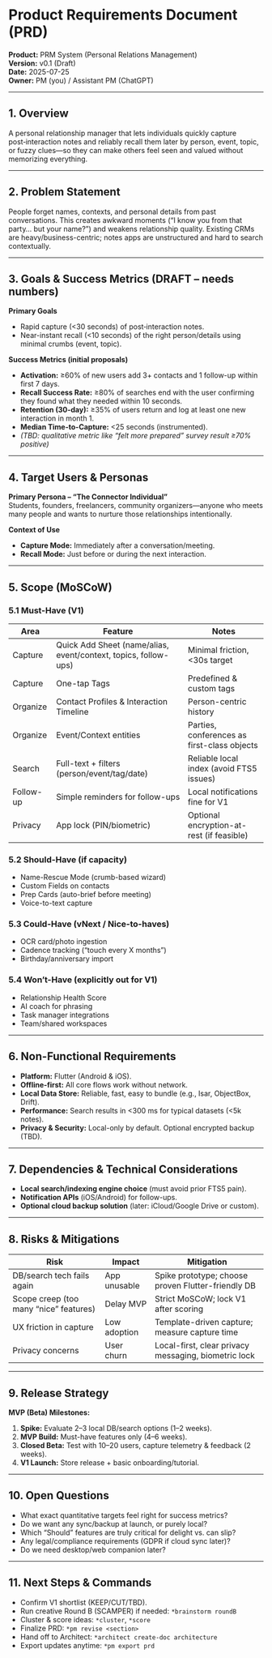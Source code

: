 # Product Requirements Document (PRD)
**Product:** PRM System (Personal Relations Management)  
**Version:** v0.1 (Draft)  
**Date:** 2025-07-25  
**Owner:** PM (you) / Assistant PM (ChatGPT)

---

## 1. Overview

A personal relationship manager that lets individuals quickly capture post‑interaction notes and reliably recall them later by person, event, topic, or fuzzy clues—so they can make others feel seen and valued without memorizing everything.

---

## 2. Problem Statement

People forget names, contexts, and personal details from past conversations. This creates awkward moments (“I know you from that party… but your name?”) and weakens relationship quality. Existing CRMs are heavy/business-centric; notes apps are unstructured and hard to search contextually.

---

## 3. Goals & Success Metrics (DRAFT – needs numbers)

**Primary Goals**
- Rapid capture (<30 seconds) of post‑interaction notes.
- Near-instant recall (<10 seconds) of the right person/details using minimal crumbs (event, topic).

**Success Metrics (initial proposals)**
- **Activation:** ≥60% of new users add 3+ contacts and 1 follow-up within first 7 days.  
- **Recall Success Rate:** ≥80% of searches end with the user confirming they found what they needed within 10 seconds.  
- **Retention (30-day):** ≥35% of users return and log at least one new interaction in month 1.  
- **Median Time-to-Capture:** <25 seconds (instrumented).  
- *(TBD: qualitative metric like “felt more prepared” survey result ≥70% positive)*

---

## 4. Target Users & Personas

**Primary Persona – “The Connector Individual”**  
Students, founders, freelancers, community organizers—anyone who meets many people and wants to nurture those relationships intentionally.

**Context of Use**  
- **Capture Mode:** Immediately after a conversation/meeting.  
- **Recall Mode:** Just before or during the next interaction.

---

## 5. Scope (MoSCoW)

### 5.1 Must-Have (V1)
| Area     | Feature                                                | Notes                                           |
|----------|--------------------------------------------------------|-------------------------------------------------|
| Capture  | Quick Add Sheet (name/alias, event/context, topics, follow-ups) | Minimal friction, <30s target                  |
| Capture  | One-tap Tags                                           | Predefined & custom tags                        |
| Organize | Contact Profiles & Interaction Timeline                | Person-centric history                          |
| Organize | Event/Context entities                                 | Parties, conferences as first-class objects     |
| Search   | Full-text + filters (person/event/tag/date)            | Reliable local index (avoid FTS5 issues)        |
| Follow-up| Simple reminders for follow-ups                        | Local notifications fine for V1                 |
| Privacy  | App lock (PIN/biometric)                               | Optional encryption-at-rest (if feasible)       |

### 5.2 Should-Have (if capacity)
- Name-Rescue Mode (crumb-based wizard)  
- Custom Fields on contacts  
- Prep Cards (auto-brief before meeting)  
- Voice-to-text capture

### 5.3 Could-Have (vNext / Nice-to-haves)
- OCR card/photo ingestion  
- Cadence tracking (“touch every X months”)  
- Birthday/anniversary import

### 5.4 Won’t-Have (explicitly out for V1)
- Relationship Health Score  
- AI coach for phrasing  
- Task manager integrations  
- Team/shared workspaces

---

## 6. Non-Functional Requirements

- **Platform:** Flutter (Android & iOS).  
- **Offline-first:** All core flows work without network.  
- **Local Data Store:** Reliable, fast, easy to bundle (e.g., Isar, ObjectBox, Drift).  
- **Performance:** Search results in <300 ms for typical datasets (<5k notes).  
- **Privacy & Security:** Local-only by default. Optional encrypted backup (TBD).

---

## 7. Dependencies & Technical Considerations

- **Local search/indexing engine choice** (must avoid prior FTS5 pain).  
- **Notification APIs** (iOS/Android) for follow-ups.  
- **Optional cloud backup solution** (later: iCloud/Google Drive or custom).

---

## 8. Risks & Mitigations

| Risk                               | Impact        | Mitigation                                              |
|------------------------------------|---------------|---------------------------------------------------------|
| DB/search tech fails again         | App unusable  | Spike prototype; choose proven Flutter-friendly DB      |
| Scope creep (too many “nice” features) | Delay MVP  | Strict MoSCoW; lock V1 after scoring                    |
| UX friction in capture             | Low adoption  | Template-driven capture; measure capture time           |
| Privacy concerns                   | User churn    | Local-first, clear privacy messaging, biometric lock    |

---

## 9. Release Strategy

**MVP (Beta) Milestones:**  
1. **Spike:** Evaluate 2–3 local DB/search options (1–2 weeks).  
2. **MVP Build:** Must-have features only (4–6 weeks).  
3. **Closed Beta:** Test with 10–20 users, capture telemetry & feedback (2 weeks).  
4. **V1 Launch:** Store release + basic onboarding/tutorial.

---

## 10. Open Questions

- What exact quantitative targets feel right for success metrics?  
- Do we want any sync/backup at launch, or purely local?  
- Which “Should” features are truly critical for delight vs. can slip?  
- Any legal/compliance requirements (GDPR if cloud sync later)?  
- Do we need desktop/web companion later?

---

## 11. Next Steps & Commands

- Confirm V1 shortlist (KEEP/CUT/TBD).  
- Run creative Round B (SCAMPER) if needed: `*brainstorm roundB`  
- Cluster & score ideas: `*cluster`, `*score`  
- Finalize PRD: `*pm revise <section>`  
- Hand off to Architect: `*architect create-doc architecture`  
- Export updates anytime: `*pm export prd`

